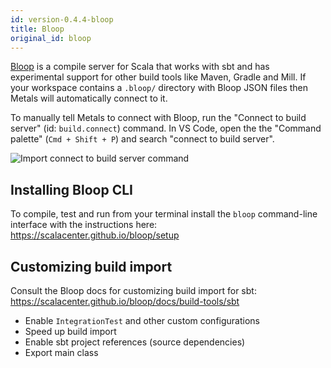 ```yaml
---
id: version-0.4.4-bloop
title: Bloop
original_id: bloop
---
```


[Bloop](https://scalacenter.github.io/bloop) is a compile server for Scala that
works with sbt and has experimental support for other build tools like Maven,
Gradle and Mill. If your workspace contains a `.bloop/` directory with Bloop
JSON files then Metals will automatically connect to it.

To manually tell Metals to connect with Bloop, run the "Connect to build server"
(id: `build.connect`) command. In VS Code, open the the "Command palette"
(`Cmd + Shift + P`) and search "connect to build server".

![Import connect to build server command](https://i.imgur.com/mIR0WTe.png)

## Installing Bloop CLI

To compile, test and run from your terminal install the `bloop` command-line
interface with the instructions here: https://scalacenter.github.io/bloop/setup


## Customizing build import

Consult the Bloop docs for customizing build import for sbt:
https://scalacenter.github.io/bloop/docs/build-tools/sbt

- Enable `IntegrationTest` and other custom configurations
- Speed up build import
- Enable sbt project references (source dependencies)
- Export main class

